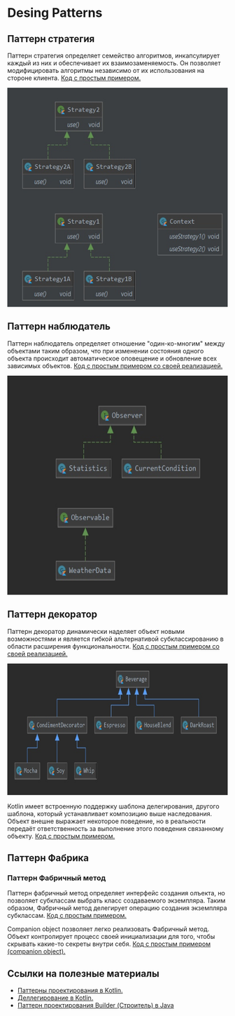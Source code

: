 # Desing Patterns
## Паттерн стратегия
Паттерн стратегия определяет семейство алгоритмов, инкапсулирует каждый из них и обеспечивает их взаимозаменяемость. 
Он позволяет модифицировать алгоритмы независимо от их использования на стороне клиента.
[Код с простым примером.](src/strategy/my/Strategy.kt)

<p align="center">
  <img height="500" src="Strategy.jpg">
</p>

## Паттерн наблюдатель
Паттерн наблюдатель определяет отношение "один-ко-многим" между объектами таким образом, что при изменении состояния одного объекта происходит автоматическое оповещение и обновление всех зависимых объектов.
[Код с простым примером со своей реализацией.](src/observer/standard/main.kt)

<p align="center">
  <img height="500" src="Observer.jpg">
</p>

## Паттерн декоратор
Паттерн декоратор динамически наделяет объект новыми возможностями и является гибкой альтернативой субклассированию в области расширения функциональности.
[Код с простым примером со своей реализацией.](src/decorator/my/Decorator.kt)

<p align="center">
  <img height="300" src="Decorator.jpg">
</p>

Kotlin имеет встроенную поддержку шаблона делегирования, другого шаблона, который устанавливает композицию выше наследования.
Объект внешне выражает некоторое поведение, но в реальности передаёт ответственность за выполнение этого поведения связанному объекту.
[Код с простым примером.](src/decorator/kotlin/Decorator.kt)

## Паттерн Фабрика
### Паттерн Фабричный метод
Паттерн фабричный метод определяет интерфейс создания олъекта, но позволяет субклассам выбрать класс создаваемого экземпляра. Таким образом, Фабричный метод делегирует операцию создания экземпляра субклассам. 
[Код с простым примером.](src/factory/factory_method/my/FactoryMethod.kt)

Companion object позволяет легко реализовать Фабричный метод. Объект контролирует процесс своей инициализации для того, чтобы скрывать какие-то секреты внутри себя.
[Код с простым примером (companion object).](src/factory/factory_method/kotlin/FactoryMethod.kt)

## Ссылки на полезные материалы 
- [Паттерны проектирования в Kotlin.](https://habr.com/ru/post/421873/)
- [Деллегирование в Kotlin.](https://kotlinlang.ru/docs/delegation.html)
- [Паттерн проектирования Builder (Строитель) в Java](https://habr.com/ru/company/otus/blog/552412/)
